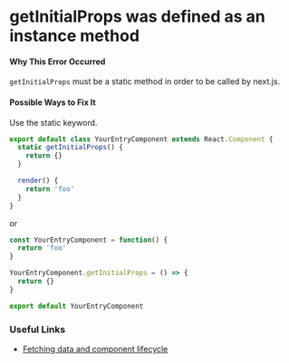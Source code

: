 # getInitialProps was defined as an instance method

#### Why This Error Occurred

`getInitialProps` must be a static method in order to be called by next.js.

#### Possible Ways to Fix It

Use the static keyword.

```js
export default class YourEntryComponent extends React.Component {
  static getInitialProps() {
    return {}
  }

  render() {
    return 'foo'
  }
}
```

or

```js
const YourEntryComponent = function() {
  return 'foo'
}

YourEntryComponent.getInitialProps = () => {
  return {}
}

export default YourEntryComponent
```

### Useful Links

- [Fetching data and component lifecycle](https://nextjs.org/docs#fetching-data-and-component-lifecycle)
